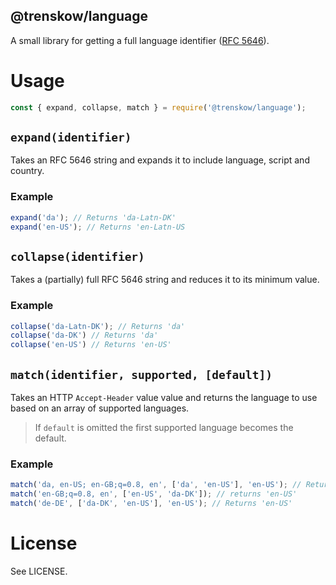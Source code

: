 @trenskow/language
----

A small library for getting a full language identifier ([RFC 5646](https://tools.ietf.org/html/rfc5646)).

# Usage

```javascript
const { expand, collapse, match } = require('@trenskow/language');
```

## `expand(identifier)`

Takes an RFC 5646 string and expands it to include language, script and country.

### Example

```javascript
expand('da'); // Returns 'da-Latn-DK'
expand('en-US'); // Returns 'en-Latn-US
```

## `collapse(identifier)`

Takes a (partially) full RFC 5646 string and reduces it to its minimum value.

### Example

```javascript
collapse('da-Latn-DK'); // Returns 'da'
collapse('da-DK') // Returns 'da'
collapse('en-US') // Returns 'en-US'
```

## `match(identifier, supported, [default])`

Takes an HTTP `Accept-Header` value value and returns the language to use based on an array of supported languages.

> If `default` is omitted the first supported language becomes the default.

### Example

```javascript
match('da, en-US; en-GB;q=0.8, en', ['da', 'en-US'], 'en-US'); // Returns 'da'
match('en-GB;q=0.8, en', ['en-US', 'da-DK']); // returns 'en-US'
match('de-DE', ['da-DK', 'en-US'], 'en-US'); // Returns 'en-US'
```

# License

See LICENSE.
